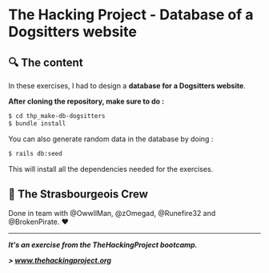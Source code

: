 # The Hacking Project - Database of a Dogsitters website


## :mag: The content
In these exercises, I had to design a **database for a Dogsitters website**.

**After cloning the repository, make sure to do :**
```sh
$ cd thp_make-db-dogsitters
$ bundle install
```

You can also generate random data in the database by doing :
```sh
$ rails db:seed
```

This will install all the dependencies needed for the exercises.

## :european_post_office: The Strasbourgeois Crew
Done in team with @OwwllMan, @zOmegad, @Runefire32 and @BrokenPirate. :heart:

<hr>

***It's an exercise from the TheHackingProject bootcamp.***

***> www.thehackingproject.org***
